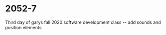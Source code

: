 # 2052-7
Third day of garys fall 2020 software development class -- add sounds and position elements
